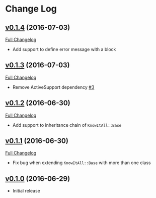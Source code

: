 # Change Log

## [v0.1.4](https://github.com/mrodrigues/know_it_all/tree/v0.1.4) (2016-07-03)
[Full Changelog](https://github.com/mrodrigues/know_it_all/compare/v0.1.3...v0.1.4)

- Add support to define error message with a block

## [v0.1.3](https://github.com/mrodrigues/know_it_all/tree/v0.1.3) (2016-07-03)
[Full Changelog](https://github.com/mrodrigues/know_it_all/compare/v0.1.2...v0.1.3)

- Remove ActiveSupport dependency [\#3](https://github.com/mrodrigues/know_it_all/issues/3)

## [v0.1.2](https://github.com/mrodrigues/know_it_all/tree/v0.1.2) (2016-06-30)
[Full Changelog](https://github.com/mrodrigues/know_it_all/compare/v0.1.1...v0.1.2)

- Add support to inheritance chain of `KnowItAll::Base`

## [v0.1.1](https://github.com/mrodrigues/know_it_all/tree/v0.1.1) (2016-06-30)
[Full Changelog](https://github.com/mrodrigues/know_it_all/compare/v0.1.0...v0.1.1)

- Fix bug when extending `KnowItAll::Base` with more than one class

## [v0.1.0](https://github.com/mrodrigues/know_it_all/tree/v0.1.0) (2016-06-29)

- Initial release
